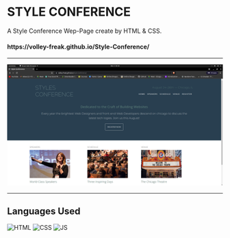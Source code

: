 # <h1>STYLE CONFERENCE</h1>
A Style Conference Wep-Page create by HTML & CSS.

<h4>https://volley-freak.github.io/Style-Conference/</h4>

**********************************************
![](Screenshot%20from%202021-12-03%2002-32-05.png)
**********************************************
## Languages Used

![HTML](https://img.shields.io/badge/html5%20-%23E34F26.svg?&style=for-the-badge&logo=html5&logoColor=white)
![CSS](https://img.shields.io/badge/css3%20-%231572B6.svg?&style=for-the-badge&logo=css3&logoColor=white)
![JS](https://img.shields.io/badge/javascript%20-%23323330.svg?&style=for-the-badge&logo=javascript&logoColor=%23F7DF1E)
